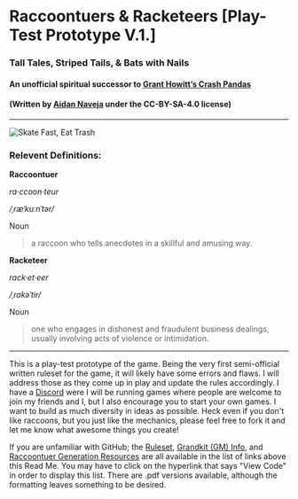 # __Raccoontuers & Racketeers__ [Play-Test Prototype V.1.]
### Tall Tales, Striped Tails, & Bats with Nails
#### An unofficial spiritual successor to [Grant Howitt’s Crash Pandas](https://www.patreon.com/posts/crash-pandas-20172582)
#### (Written by [Aidan Naveja](https://twitter.com/phottache) under the CC-BY-SA-4.0 license)
---



![Skate Fast, Eat Trash](Art/Internet_Memes/skatefasteattrash.jpg)



### Relevent Definitions:



__Raccoontuer__


_ra·ccoon·teur_  


_/ˌræˈkuːnˈtər/_  


Noun


>a raccoon who tells anecdotes in a skillful and amusing way.



__Racketeer__


_rack·et·eer_


_/ˌrakəˈtir/_


Noun


>one who engages in dishonest and fraudulent business dealings, usually involving acts of violence or intimidation.



---



This is a play-test prototype of the game.
Being the very first semi-official written ruleset for the game, it will likely have some errors and flaws.
I will address those as they come up in play and update the rules accordingly.
I have a [Discord](https://discord.gg/ypxHt6C) were I will be running games where people are welcome to join my friends and I, but I also encourage you to start your own games.
I want to build as much diversity in ideas as possible.
Heck even if you don't like raccoons, but you just like the mechanics, please feel free to fork it and let me know what awesome things you create!

If you are unfamiliar with GitHub; the [Ruleset](https://github.com/narf9995/Raccoonteurs-Racketeers/blob/master/Rules%20-%20Markdown/Rules.md), [Grandkit (GM) Info](https://github.com/narf9995/Raccoonteurs-Racketeers/blob/master/Rules%20-%20Markdown/Grandkit-Info.md), and [Raccoontuer Generation Resources](https://github.com/narf9995/Raccoonteurs-Racketeers/tree/master/Resources) are all available in the list of links above this Read Me.
You may have to click on the hyperlink that says "View Code" in order to display this list.
There are .pdf versions available, although the formatting leaves something to be desired.
